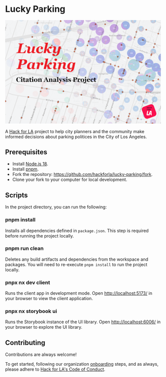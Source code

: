 # Lucky Parking

![Lucky Parking](lucky-parking.png)

A [Hack for LA](https://www.hackforla.org/) project to help city planners and the community make informed decisions about parking politices in the City of Los Angeles.

## Prerequisites

- Install [Node.js 18](https://nodejs.org/).
- Install [pnpm](https://pnpm.io/).
- Fork the repository: https://github.com/hackforla/lucky-parking/fork.
- Clone your fork to your computer for local development.

## Scripts

In the project directory, you can run the following:

### pnpm install

Installs all dependencies defined in `package.json`. This step is required before running the project locally.

### pnpm run clean

Deletes any build artifacts and dependencies from the workspace and packages. You will need to re-execute `pnpm install` to run the project locally.

### pnpx nx dev client

Runs the client app in development mode. Open [http://localhost:5173/](http://localhost:5173/) in your browser to view the client application.

### pnpx nx storybook ui

Runs the Storybook instance of the UI library. Open [http://localhost:6006/](http://localhost:6006/) in your browser to explore the UI library.

## Contributing

Contributions are always welcome!

To get started, following our organization [onboarding](https://www.hackforla.org/getting-started) steps, and as always, please adhere to [Hack for LA's Code of Conduct](https://github.com/hackforla/codeofconduct).
